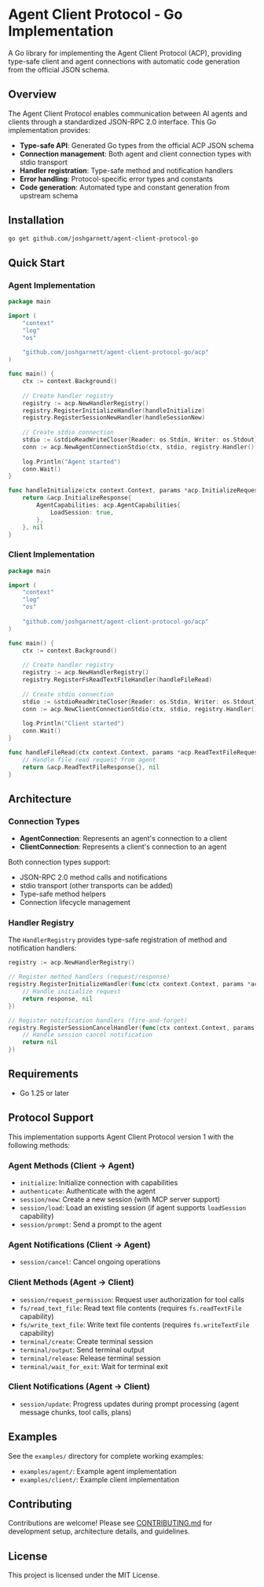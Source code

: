 # Agent Client Protocol - Go Implementation

A Go library for implementing the Agent Client Protocol (ACP), providing type-safe client and agent connections with automatic code generation from the official JSON schema.

## Overview

The Agent Client Protocol enables communication between AI agents and clients through a standardized JSON-RPC 2.0 interface. This Go implementation provides:

- **Type-safe API**: Generated Go types from the official ACP JSON schema
- **Connection management**: Both agent and client connection types with stdio transport
- **Handler registration**: Type-safe method and notification handlers  
- **Error handling**: Protocol-specific error types and constants
- **Code generation**: Automated type and constant generation from upstream schema

## Installation

```bash
go get github.com/joshgarnett/agent-client-protocol-go
```

## Quick Start

### Agent Implementation

```go
package main

import (
    "context"
    "log"
    "os"
    
    "github.com/joshgarnett/agent-client-protocol-go/acp"
)

func main() {
    ctx := context.Background()
    
    // Create handler registry
    registry := acp.NewHandlerRegistry()
    registry.RegisterInitializeHandler(handleInitialize)
    registry.RegisterSessionNewHandler(handleSessionNew)
    
    // Create stdio connection
    stdio := &stdioReadWriteCloser{Reader: os.Stdin, Writer: os.Stdout}
    conn := acp.NewAgentConnectionStdio(ctx, stdio, registry.Handler())
    
    log.Println("Agent started")
    conn.Wait()
}

func handleInitialize(ctx context.Context, params *acp.InitializeRequest) (*acp.InitializeResponse, error) {
    return &acp.InitializeResponse{
        AgentCapabilities: acp.AgentCapabilities{
            LoadSession: true,
        },
    }, nil
}
```

### Client Implementation

```go
package main

import (
    "context"
    "log"
    "os"
    
    "github.com/joshgarnett/agent-client-protocol-go/acp"
)

func main() {
    ctx := context.Background()
    
    // Create handler registry
    registry := acp.NewHandlerRegistry()
    registry.RegisterFsReadTextFileHandler(handleFileRead)
    
    // Create stdio connection
    stdio := &stdioReadWriteCloser{Reader: os.Stdin, Writer: os.Stdout}
    conn := acp.NewClientConnectionStdio(ctx, stdio, registry.Handler())
    
    log.Println("Client started")
    conn.Wait()
}

func handleFileRead(ctx context.Context, params *acp.ReadTextFileRequest) (*acp.ReadTextFileResponse, error) {
    // Handle file read request from agent
    return &acp.ReadTextFileResponse{}, nil
}
```

## Architecture

### Connection Types

- **AgentConnection**: Represents an agent's connection to a client
- **ClientConnection**: Represents a client's connection to an agent

Both connection types support:
- JSON-RPC 2.0 method calls and notifications
- stdio transport (other transports can be added)
- Type-safe method helpers
- Connection lifecycle management

### Handler Registry

The `HandlerRegistry` provides type-safe registration of method and notification handlers:

```go
registry := acp.NewHandlerRegistry()

// Register method handlers (request/response)
registry.RegisterInitializeHandler(func(ctx context.Context, params *acp.InitializeRequest) (*acp.InitializeResponse, error) {
    // Handle initialize request
    return response, nil
})

// Register notification handlers (fire-and-forget)
registry.RegisterSessionCancelHandler(func(ctx context.Context, params *acp.SessionCancelParams) error {
    // Handle session cancel notification
    return nil
})
```


## Requirements

- Go 1.25 or later

## Protocol Support

This implementation supports Agent Client Protocol version 1 with the following methods:

### Agent Methods (Client -> Agent)
- `initialize`: Initialize connection with capabilities
- `authenticate`: Authenticate with the agent
- `session/new`: Create a new session (with MCP server support)
- `session/load`: Load an existing session (if agent supports `loadSession` capability)
- `session/prompt`: Send a prompt to the agent

### Agent Notifications (Client -> Agent)
- `session/cancel`: Cancel ongoing operations

### Client Methods (Agent -> Client)
- `session/request_permission`: Request user authorization for tool calls
- `fs/read_text_file`: Read text file contents (requires `fs.readTextFile` capability)
- `fs/write_text_file`: Write text file contents (requires `fs.writeTextFile` capability)
- `terminal/create`: Create terminal session
- `terminal/output`: Send terminal output  
- `terminal/release`: Release terminal session
- `terminal/wait_for_exit`: Wait for terminal exit

### Client Notifications (Agent -> Client)
- `session/update`: Progress updates during prompt processing (agent message chunks, tool calls, plans)

## Examples

See the `examples/` directory for complete working examples:
- `examples/agent/`: Example agent implementation
- `examples/client/`: Example client implementation

## Contributing

Contributions are welcome! Please see [CONTRIBUTING.md](CONTRIBUTING.md) for development setup, architecture details, and guidelines.

## License

This project is licensed under the MIT License.
